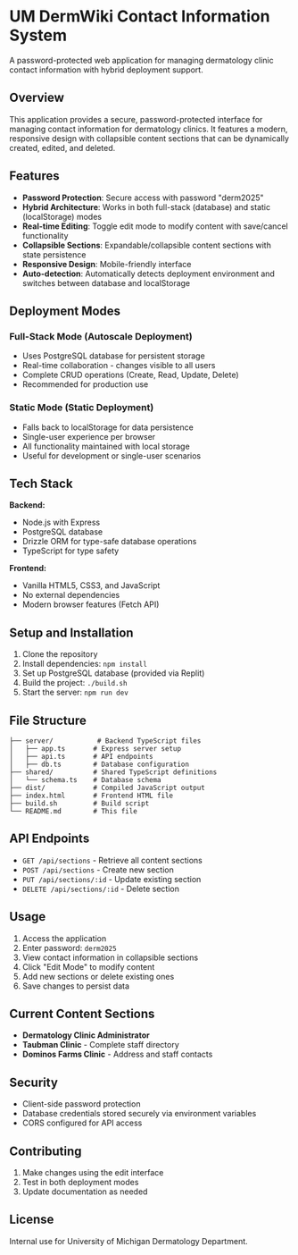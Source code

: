 # UM DermWiki Contact Information System

A password-protected web application for managing dermatology clinic contact information with hybrid deployment support.

## Overview

This application provides a secure, password-protected interface for managing contact information for dermatology clinics. It features a modern, responsive design with collapsible content sections that can be dynamically created, edited, and deleted.

## Features

- **Password Protection**: Secure access with password "derm2025"
- **Hybrid Architecture**: Works in both full-stack (database) and static (localStorage) modes
- **Real-time Editing**: Toggle edit mode to modify content with save/cancel functionality
- **Collapsible Sections**: Expandable/collapsible content sections with state persistence
- **Responsive Design**: Mobile-friendly interface
- **Auto-detection**: Automatically detects deployment environment and switches between database and localStorage

## Deployment Modes

### Full-Stack Mode (Autoscale Deployment)
- Uses PostgreSQL database for persistent storage
- Real-time collaboration - changes visible to all users
- Complete CRUD operations (Create, Read, Update, Delete)
- Recommended for production use

### Static Mode (Static Deployment)
- Falls back to localStorage for data persistence
- Single-user experience per browser
- All functionality maintained with local storage
- Useful for development or single-user scenarios

## Tech Stack

**Backend:**
- Node.js with Express
- PostgreSQL database
- Drizzle ORM for type-safe database operations
- TypeScript for type safety

**Frontend:**
- Vanilla HTML5, CSS3, and JavaScript
- No external dependencies
- Modern browser features (Fetch API)

## Setup and Installation

1. Clone the repository
2. Install dependencies: `npm install`
3. Set up PostgreSQL database (provided via Replit)
4. Build the project: `./build.sh`
5. Start the server: `npm run dev`

## File Structure

```
├── server/           # Backend TypeScript files
│   ├── app.ts       # Express server setup
│   ├── api.ts       # API endpoints
│   ├── db.ts        # Database configuration
├── shared/          # Shared TypeScript definitions
│   └── schema.ts    # Database schema
├── dist/            # Compiled JavaScript output
├── index.html       # Frontend HTML file
├── build.sh         # Build script
└── README.md        # This file
```

## API Endpoints

- `GET /api/sections` - Retrieve all content sections
- `POST /api/sections` - Create new section
- `PUT /api/sections/:id` - Update existing section
- `DELETE /api/sections/:id` - Delete section

## Usage

1. Access the application
2. Enter password: `derm2025`
3. View contact information in collapsible sections
4. Click "Edit Mode" to modify content
5. Add new sections or delete existing ones
6. Save changes to persist data

## Current Content Sections

- **Dermatology Clinic Administrator**
- **Taubman Clinic** - Complete staff directory
- **Dominos Farms Clinic** - Address and staff contacts

## Security

- Client-side password protection
- Database credentials stored securely via environment variables
- CORS configured for API access

## Contributing

1. Make changes using the edit interface
2. Test in both deployment modes
3. Update documentation as needed

## License

Internal use for University of Michigan Dermatology Department.